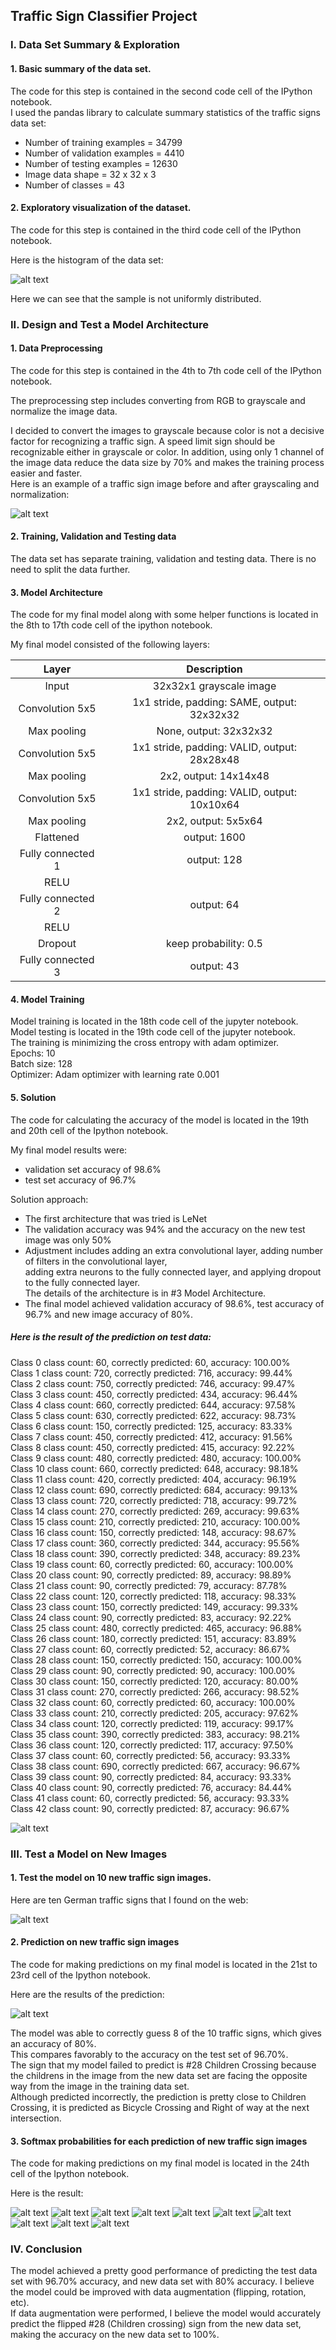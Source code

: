 
## Traffic Sign Classifier Project

### I. Data Set Summary & Exploration

#### 1. Basic summary of the data set.

The code for this step is contained in the second code cell of the IPython notebook.  
I used the pandas library to calculate summary statistics of the traffic signs data set:  

* Number of training examples = 34799
* Number of validation examples = 4410
* Number of testing examples = 12630
* Image data shape = 32 x 32 x 3
* Number of classes = 43

#### 2. Exploratory visualization of the dataset.  

The code for this step is contained in the third code cell of the IPython notebook.  

Here is the histogram of the data set:  

![alt text](images/histogram.png)

Here we can see that the sample is not uniformly distributed. 

### II. Design and Test a Model Architecture

#### 1. Data Preprocessing 

The code for this step is contained in the 4th to 7th code cell of the IPython notebook.  

The preprocessing step includes converting from RGB to grayscale and normalize the image data.  

I decided to convert the images to grayscale because color is not a decisive factor for recognizing a traffic sign. A speed limit sign should be recognizable either in grayscale or color.
In addition, using only 1 channel of the image data reduce the data size by 70% and makes the training process easier and faster.  
Here is an example of a traffic sign image before and after grayscaling and normalization:  

![alt text](images/Img_before_after.png)

#### 2. Training, Validation and Testing data

The data set has separate training, validation and testing data. There is no need to split the data further.

#### 3. Model Architecture

The code for my final model along with some helper functions is located in  
the 8th to 17th code cell of the ipython notebook. 

My final model consisted of the following layers:

| Layer         		|     Description	        					| 
|:---------------------:|:---------------------------------------------:| 
| Input         		| 32x32x1 grayscale image   					| 
| Convolution 5x5     	| 1x1 stride, padding: SAME, output: 32x32x32 	|
| Max pooling	      	| None, output: 32x32x32 	 			        |
| Convolution 5x5	    | 1x1 stride, padding: VALID, output: 28x28x48  |
| Max pooling		    | 2x2, output: 14x14x48        					|
| Convolution 5x5		| 1x1 stride, padding: VALID, output: 10x10x64  |
| Max pooling			| 2x2, output: 5x5x64							|
| Flattened		        | output: 1600									|
| Fully connected 1     | output: 128                                   |
| RELU                  |                                               |
| Fully connected 2     | output: 64                                    |
| RELU                  |                                               |
| Dropout               | keep probability: 0.5                         |
| Fully connected 3     | output: 43                                    |
 

#### 4. Model Training

Model training is located in the 18th code cell of the jupyter notebook.  
Model testing is located in the 19th code cell of the jupyter notebook.  
The training is minimizing the cross entropy with adam optimizer.  
Epochs: 10  
Batch size: 128  
Optimizer: Adam optimizer with learning rate 0.001  

#### 5. Solution

The code for calculating the accuracy of the model is located in the 19th and 20th cell of the Ipython notebook.

My final model results were:
* validation set accuracy of 98.6% 
* test set accuracy of 96.7%

Solution approach:
* The first architecture that was tried is LeNet
* The validation accuracy was 94% and the accuracy on the new test image was only 50%
* Adjustment includes adding an extra convolutional layer, adding number of filters in the convolutional layer,  
  adding extra neurons to the fully connected layer, and applying dropout to the fully connected layer.  
  The details of the architecture is in \#3 Model Architecture.
* The final model achieved validation accuracy of 98.6%, test accuracy of 96.7% and new image accuracy of 80%.
 
##### Here is the result of the prediction on test data:

Class 0 class count: 60, correctly predicted: 60, accuracy: 100.00%  
Class 1 class count: 720, correctly predicted: 716, accuracy: 99.44%  
Class 2 class count: 750, correctly predicted: 746, accuracy: 99.47%  
Class 3 class count: 450, correctly predicted: 434, accuracy: 96.44%  
Class 4 class count: 660, correctly predicted: 644, accuracy: 97.58%  
Class 5 class count: 630, correctly predicted: 622, accuracy: 98.73%  
Class 6 class count: 150, correctly predicted: 125, accuracy: 83.33%  
Class 7 class count: 450, correctly predicted: 412, accuracy: 91.56%  
Class 8 class count: 450, correctly predicted: 415, accuracy: 92.22%  
Class 9 class count: 480, correctly predicted: 480, accuracy: 100.00%  
Class 10 class count: 660, correctly predicted: 648, accuracy: 98.18%  
Class 11 class count: 420, correctly predicted: 404, accuracy: 96.19%  
Class 12 class count: 690, correctly predicted: 684, accuracy: 99.13%  
Class 13 class count: 720, correctly predicted: 718, accuracy: 99.72%  
Class 14 class count: 270, correctly predicted: 269, accuracy: 99.63%  
Class 15 class count: 210, correctly predicted: 210, accuracy: 100.00%  
Class 16 class count: 150, correctly predicted: 148, accuracy: 98.67%  
Class 17 class count: 360, correctly predicted: 344, accuracy: 95.56%  
Class 18 class count: 390, correctly predicted: 348, accuracy: 89.23%  
Class 19 class count: 60, correctly predicted: 60, accuracy: 100.00%  
Class 20 class count: 90, correctly predicted: 89, accuracy: 98.89%  
Class 21 class count: 90, correctly predicted: 79, accuracy: 87.78%  
Class 22 class count: 120, correctly predicted: 118, accuracy: 98.33%  
Class 23 class count: 150, correctly predicted: 149, accuracy: 99.33%  
Class 24 class count: 90, correctly predicted: 83, accuracy: 92.22%  
Class 25 class count: 480, correctly predicted: 465, accuracy: 96.88%  
Class 26 class count: 180, correctly predicted: 151, accuracy: 83.89%  
Class 27 class count: 60, correctly predicted: 52, accuracy: 86.67%  
Class 28 class count: 150, correctly predicted: 150, accuracy: 100.00%  
Class 29 class count: 90, correctly predicted: 90, accuracy: 100.00%  
Class 30 class count: 150, correctly predicted: 120, accuracy: 80.00%  
Class 31 class count: 270, correctly predicted: 266, accuracy: 98.52%  
Class 32 class count: 60, correctly predicted: 60, accuracy: 100.00%  
Class 33 class count: 210, correctly predicted: 205, accuracy: 97.62%  
Class 34 class count: 120, correctly predicted: 119, accuracy: 99.17%  
Class 35 class count: 390, correctly predicted: 383, accuracy: 98.21%  
Class 36 class count: 120, correctly predicted: 117, accuracy: 97.50%  
Class 37 class count: 60, correctly predicted: 56, accuracy: 93.33%  
Class 38 class count: 690, correctly predicted: 667, accuracy: 96.67%  
Class 39 class count: 90, correctly predicted: 84, accuracy: 93.33%  
Class 40 class count: 90, correctly predicted: 76, accuracy: 84.44%  
Class 41 class count: 60, correctly predicted: 56, accuracy: 93.33%  
Class 42 class count: 90, correctly predicted: 87, accuracy: 96.67%  

![alt text](images/test_data_accuracy.png)

### III. Test a Model on New Images

#### 1. Test the model on 10 new traffic sign images.

Here are ten German traffic signs that I found on the web:

![alt text](images/New_Images.png)

#### 2. Prediction on new traffic sign images

The code for making predictions on my final model is located in the 21st to 23rd cell of the Ipython notebook.

Here are the results of the prediction:

![alt text](images/New_Images_prediction.png)

The model was able to correctly guess 8 of the 10 traffic signs, which gives an accuracy of 80%.  
This compares favorably to the accuracy on the test set of 96.70%.  
The sign that my model failed to predict is #28 Children Crossing because the childrens in the image from 
the new data set are facing the opposite way from the image in the training data set.  
Although predicted incorrectly, the prediction is pretty close to Children Crossing, it is predicted as
Bicycle Crossing and Right of way at the next intersection.  

#### 3. Softmax probabilities for each prediction of new traffic sign images

The code for making predictions on my final model is located in the 24th cell of the Ipython notebook.

Here is the result:

![alt text](images/Top_K.png)
![alt text](images/Top_K2.png)
![alt text](images/Top_K3.png)
![alt text](images/Top_K4.png)
![alt text](images/Top_K5.png)
![alt text](images/Top_K6.png)
![alt text](images/Top_K7.png)
![alt text](images/Top_K8.png)
![alt text](images/Top_K9.png)
![alt text](images/Top_K10.png)

### IV. Conclusion
The model achieved a pretty good performance of predicting the test data set with 96.70% accuracy, and new data set with 80% accuracy.
I believe the model could be improved with data augmentation (flipping, rotation, etc).  
If data augmentation were performed, I believe the model would accurately predict the flipped #28 (Children crossing) sign from the new data set, making the accuracy on the new data set to 100%.  

